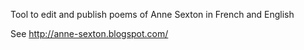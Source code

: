 Tool to edit and publish poems of Anne Sexton in French and English

See http://anne-sexton.blogspot.com/
